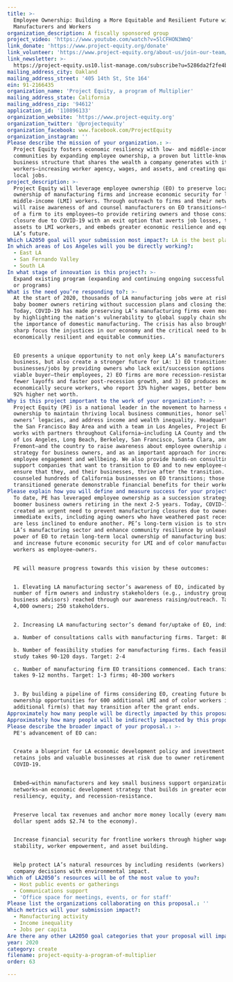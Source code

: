 ```yaml
---
title: >-
  Employee Ownership: Building a More Equitable and Resilient Future with LA’s
  Manufacturers and Workers
organization_description: A fiscally sponsored group
project_video: 'https://www.youtube.com/watch?v=5lCFHON3WmQ'
link_donate: 'https://www.project-equity.org/donate'
link_volunteer: 'https://www.project-equity.org/about-us/join-our-team/'
link_newsletter: >-
  https://project-equity.us10.list-manage.com/subscribe?u=5286da2f2fe4bf3013999afc7&id=5c61d523eb
mailing_address_city: Oakland
mailing_address_street: '405 14th St, Ste 164'
ein: 91-2166435
organization_name: 'Project Equity, a program of Multiplier'
mailing_address_state: California
mailing_address_zip: '94612'
application_id: '110896133'
organization_website: 'https://www.project-equity.org'
organization_twitter: '@projectequity'
organization_facebook: www.facebook.com/ProjectEquity
organization_instagram: ''
Please describe the mission of your organization.: >-
  Project Equity fosters economic resiliency with low- and middle-income
  communities by expanding employee ownership, a proven but little-known
  business structure that shares the wealth a company generates with its
  workers—increasing worker agency, wages, and assets, and creating quality
  local jobs. 
project_description: >-
  Project Equity will leverage employee ownership (EO) to preserve local
  ownership of manufacturing firms and increase economic security for low- and
  middle-income (LMI) workers. Through outreach to firms and their networks, we
  will raise awareness of and counsel manufacturers on EO transitions—the sale
  of a firm to its employees—to provide retiring owners and those considering
  closure due to COVID-19 with an exit option that averts job losses, transfers
  assets to LMI workers, and embeds greater economic resilience and equity into
  LA’s future. 
Which LA2050 goal will your submission most impact?: LA is the best place to CREATE
In which areas of Los Angeles will you be directly working?:
  - East LA
  - San Fernando Valley
  - South LA
In what stage of innovation is this project?: >-
  Expand existing program (expanding and continuing ongoing successful projects
  or programs)
What is the need you’re responding to?: >-
  At the start of 2020, thousands of LA manufacturing jobs were at risk from
  baby boomer owners retiring without succession plans and closing their firms.
  Today, COVID-19 has made preserving LA’s manufacturing firms even more urgent
  by highlighting the nation's vulnerability to global supply chain shocks and
  the importance of domestic manufacturing. The crisis has also brought into
  sharp focus the injustices in our economy and the critical need to build more
  economically resilient and equitable communities. 


  EO presents a unique opportunity to not only keep LA’s manufacturers open for
  business, but also create a stronger future for LA: 1) EO transitions preserve
  businesses/jobs by providing owners who lack exit/succession options with a
  viable buyer—their employees, 2) EO firms are more recession-resistant with
  fewer layoffs and faster post-recession growth, and 3) EO produces more
  economically secure workers, who report 33% higher wages, better benefits, and
  92% higher net worth.
Why is this project important to the work of your organization?: >-
  Project Equity (PE) is a national leader in the movement to harness employee
  ownership to maintain thriving local business communities, honor selling
  owners’ legacies, and address income and wealth inequality. Headquartered in
  the San Francisco Bay Area and with a team in Los Angeles, Project Equity
  works with partners throughout California—including LA County and the cities
  of Los Angeles, Long Beach, Berkeley, San Francisco, Santa Clara, and
  Fremont—and the country to raise awareness about employee ownership as an exit
  strategy for business owners, and as an important approach for increasing
  employee engagement and wellbeing. We also provide hands-on consulting to
  support companies that want to transition to EO and to new employee-owners to
  ensure that they, and their businesses, thrive after the transition. We have
  counseled hundreds of California businesses on EO transitions; those that
  transitioned generate demonstrable financial benefits for their workers. 
Please explain how you will define and measure success for your project.: >-
  To date, PE has leveraged employee ownership as a succession strategy for baby
  boomer business owners retiring in the next 2-5 years. Today, COVID-19 has
  created an urgent need to prevent manufacturing closures due to owners seeking
  immediate exits, including aging owners who have weathered past recessions and
  are less inclined to endure another. PE’s long-term vision is to strengthen
  LA’s manufacturing sector and enhance community resilience by unleashing the
  power of EO to retain long-term local ownership of manufacturing businesses
  and increase future economic security for LMI and of color manufacturing
  workers as employee-owners. 


  PE will measure progress towards this vision by these outcomes:


  1. Elevating LA manufacturing sector’s awareness of EO, indicated by the
  number of firm owners and industry stakeholders (e.g., industry groups,
  business advisors) reached through our awareness raising/outreach. Target:
  4,000 owners; 250 stakeholders.


  2. Increasing LA manufacturing sector’s demand for/uptake of EO, indicated by:

  a. Number of consultations calls with manufacturing firms. Target: 80

  b. Number of feasibility studies for manufacturing firms. Each feasibility
  study takes 90-120 days. Target: 2-4

  c. Number of manufacturing firm EO transitions commenced. Each transition
  takes 9-12 months. Target: 1-3 firms; 40-300 workers 


  3. By building a pipeline of firms considering EO, creating future business
  ownership opportunities for 600 additional LMI and of color workers in
  additional firm(s) that may transition after the grant ends.
Approximately how many people will be directly impacted by this proposal?: '370'
Approximately how many people will be indirectly impacted by this proposal?: '4600'
Please describe the broader impact of your proposal.: >-
  PE's advancement of EO can:


  Create a blueprint for LA economic development policy and investment that
  retains jobs and valuable businesses at risk due to owner retirement and
  COVID-19.


  Embed—within manufacturers and key small business support organizations and
  networks—an economic development strategy that builds in greater economic
  resiliency, equity, and recession-resistance.


  Preserve local tax revenues and anchor more money locally (every manufacturing
  dollar spent adds $2.74 to the economy).


  Increase financial security for frontline workers through higher wages, job
  stability, worker empowerment, and asset building.


  Help protect LA’s natural resources by including residents (workers) in
  company decisions with environmental impact.
Which of LA2050’s resources will be of the most value to you?:
  - Host public events or gatherings
  - Communications support
  - 'Office space for meetings, events, or for staff'
Please list the organizations collaborating on this proposal.: ''
Which metrics will your submission impact?:
  - Manufacturing activity
  - Income inequality
  - Jobs per capita
Are there any other LA2050 goal categories that your proposal will impact?: []
year: 2020
category: create
filename: project-equity-a-program-of-multiplier
order: 63

---
```

